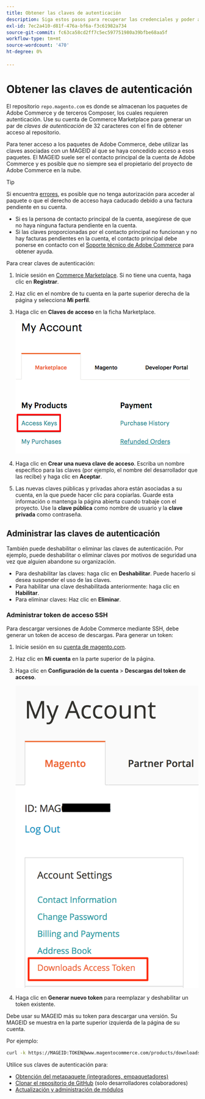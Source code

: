 ```yaml
---
title: Obtener las claves de autenticación
description: Siga estos pasos para recuperar las credenciales y poder acceder a los paquetes de Adobe Commerce Composer en repo.magento.com.
exl-id: 7ec2a410-d81f-476a-bf6a-f3c61982a734
source-git-commit: fc63ca58cd2ff7c5ec597751980a39bfbe68aa5f
workflow-type: tm+mt
source-wordcount: '470'
ht-degree: 0%

---
```


# Obtener las claves de autenticación

El repositorio `repo.magento.com` es donde se almacenan los paquetes de Adobe Commerce y de terceros Composer, los cuales requieren autenticación. Use su cuenta de Commerce Marketplace para generar un par de *claves de autenticación* de 32 caracteres con el fin de obtener acceso al repositorio.

Para tener acceso a los paquetes de Adobe Commerce, debe utilizar las claves asociadas con un MAGEID al que se haya concedido acceso a esos paquetes. El MAGEID suele ser el contacto principal de la cuenta de Adobe Commerce y es posible que no siempre sea el propietario del proyecto de Adobe Commerce en la nube.

>[!TIP]
>
>Si encuentra [errores](https://experienceleague.adobe.com/docs/commerce-knowledge-base/kb/troubleshooting/deployment/magento-commerce-cloud-repo-could-not-be-accessed-403-forbidden-or-404-not-found-error-when-deploying.html?lang=es), es posible que no tenga autorización para acceder al paquete o que el derecho de acceso haya caducado debido a una factura pendiente en su cuenta.
>
>* Si es la persona de contacto principal de la cuenta, asegúrese de que no haya ninguna factura pendiente en la cuenta.
>* Si las claves proporcionadas por el contacto principal no funcionan y no hay facturas pendientes en la cuenta, el contacto principal debe ponerse en contacto con el [Soporte técnico de Adobe Commerce](https://experienceleague.adobe.com/docs/commerce-knowledge-base/kb/help-center-guide/magento-help-center-user-guide.html?lang=es#submit-ticket) para obtener ayuda.

Para crear claves de autenticación:

1. Inicie sesión en [Commerce Marketplace](https://commercemarketplace.adobe.com/). Si no tiene una cuenta, haga clic en **Registrar**.

1. Haz clic en el nombre de tu cuenta en la parte superior derecha de la página y selecciona **Mi perfil**.

1. Haga clic en **Claves de acceso** en la ficha Marketplace.

   ![Obtenga sus claves de acceso seguras en Commerce Marketplace](../../assets/installation/cloud_access-key.png)

1. Haga clic en **Crear una nueva clave de acceso**. Escriba un nombre específico para las claves (por ejemplo, el nombre del desarrollador que las recibe) y haga clic en **Aceptar**.

1. Las nuevas claves públicas y privadas ahora están asociadas a su cuenta, en la que puede hacer clic para copiarlas. Guarde esta información o mantenga la página abierta cuando trabaje con el proyecto. Use la **clave pública** como nombre de usuario y la **clave privada** como contraseña.

## Administrar las claves de autenticación

También puede deshabilitar o eliminar las claves de autenticación. Por ejemplo, puede deshabilitar o eliminar claves por motivos de seguridad una vez que alguien abandone su organización.

* Para deshabilitar las claves: haga clic en **Deshabilitar**. Puede hacerlo si desea suspender el uso de las claves.
* Para habilitar una clave deshabilitada anteriormente: haga clic en **Habilitar**.
* Para eliminar claves: Haz clic en **Eliminar**.

### Administrar token de acceso SSH

Para descargar versiones de Adobe Commerce mediante SSH, debe generar un token de acceso de descargas. Para generar un token:

1. Inicie sesión en su [cuenta de magento.com](https://account.magento.com/customer/account/login).
1. Haz clic en **Mi cuenta** en la parte superior de la página.
1. Haga clic en **Configuración de la cuenta** > **Descargas del token de acceso**.

   ![Acceda a sus claves](../../assets/installation/connect_keys1.png)

1. Haga clic en **Generar nuevo token** para reemplazar y deshabilitar un token existente.

Debe usar su MAGEID más su token para descargar una versión. Su MAGEID se muestra en la parte superior izquierda de la página de su cuenta.

Por ejemplo:

```bash
curl -k https://MAGEID:TOKEN@www.magentocommerce.com/products/downloads/info/help
```

Utilice sus claves de autenticación para:

* [Obtención del metapaquete (integradores, empaquetadores)](../composer.md)
* [Clonar el repositorio de GitHub](https://developer.adobe.com/commerce/contributor/guides/install/clone-repository/) (solo desarrolladores colaboradores)
* [Actualización y administración de módulos](../../upgrade/modules/upgrade.md)
